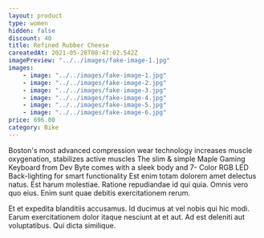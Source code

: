 ```yaml
---
layout: product
type: women
hidden: false
discount: 40
title: Refined Rubber Cheese
careatedAt: 2021-05-28T08:47:02.542Z
imagePreview: "../../images/fake-image-1.jpg"
images:
    - image: "../../images/fake-image-1.jpg"
    - image: "../../images/fake-image-2.jpg"
    - image: "../../images/fake-image-3.jpg"
    - image: "../../images/fake-image-4.jpg"
    - image: "../../images/fake-image-5.jpg"
    - image: "../../images/fake-image-6.jpg"
price: 696.00
category: Bike
---
```

Boston's most advanced compression wear technology increases muscle oxygenation, stabilizes active muscles
The slim & simple Maple Gaming Keyboard from Dev Byte comes with a sleek body and 7- Color RGB LED Back-lighting for smart functionality
Est enim totam dolorem amet delectus natus. Est harum molestiae. Ratione repudiandae id qui quia. Omnis vero quo eius. Enim sunt quae debitis exercitationem rerum.
 Et et expedita blanditiis accusamus. Id ducimus at vel nobis qui hic modi. Earum exercitationem dolor itaque nesciunt at et aut. Ad est deleniti aut voluptatibus. Qui dicta similique.
